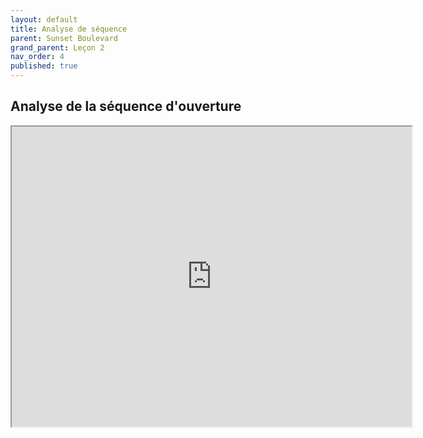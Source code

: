 ```yaml
---
layout: default
title: Analyse de séquence
parent: Sunset Boulevard
grand_parent: Leçon 2
nav_order: 4
published: true
---
```


## Analyse de la séquence d'ouverture

<iframe src="https://drive.google.com/file/d/1JQlGf9JKKdRfrSzpXEiwNnt7aqFqWB85/preview" width="640" height="480" allow="autoplay"></iframe>